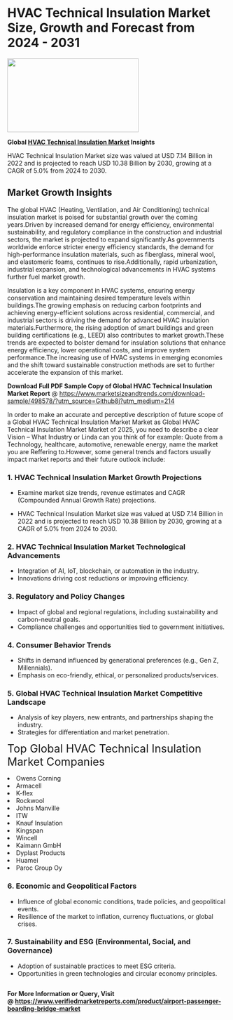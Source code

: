 <H1>HVAC Technical Insulation Market Size, Growth and Forecast from 2024 - 2031</H1><img class="aligncenter size-medium wp-image-584254" src="https://thirdeyenews.in/wp-content/uploads/2024/09/Global-Market-Research-300x168.jpeg" alt="" width="300" height="168" /><p><strong>Global&nbsp;<a href="https://www.marketsizeandtrends.com/download-sample/498578/?utm_source=Github8j?utm_medium=214">HVAC Technical Insulation Market</a> Insights</strong></p><p>HVAC Technical Insulation Market size was valued at USD 7.14 Billion in 2022 and is projected to reach USD 10.38 Billion by 2030, growing at a CAGR of 5.0% from 2024 to 2030.</p><p><h2>Market Growth Insights</h2> <p>The global HVAC (Heating, Ventilation, and Air Conditioning) technical insulation market is poised for substantial growth over the coming years.Driven by increased demand for energy efficiency, environmental sustainability, and regulatory compliance in the construction and industrial sectors, the market is projected to expand significantly.As governments worldwide enforce stricter energy efficiency standards, the demand for high-performance insulation materials, such as fiberglass, mineral wool, and elastomeric foams, continues to rise.Additionally, rapid urbanization, industrial expansion, and technological advancements in HVAC systems further fuel market growth.</p> <p>Insulation is a key component in HVAC systems, ensuring energy conservation and maintaining desired temperature levels within buildings.The growing emphasis on reducing carbon footprints and achieving energy-efficient solutions across residential, commercial, and industrial sectors is driving the demand for advanced HVAC insulation materials.Furthermore, the rising adoption of smart buildings and green building certifications (e.g., LEED) also contributes to market growth.These trends are expected to bolster demand for insulation solutions that enhance energy efficiency, lower operational costs, and improve system performance.The increasing use of HVAC systems in emerging economies and the shift toward sustainable construction methods are set to further accelerate the expansion of this market.</p> <p><span class=""><strong>Download Full PDF Sample Copy of Global HVAC Technical Insulation Market Report</strong> @ <a href="https://www.marketsizeandtrends.com/download-sample/498578/?utm_source=Github8j?utm_medium=214" target="_blank">https://www.marketsizeandtrends.com/download-sample/498578/?utm_source=Github8j?utm_medium=214</a></span></p><p>In order to make an accurate and perceptive description of future scope of a Global&nbsp;HVAC Technical Insulation Market Market as Global&nbsp;HVAC Technical Insulation Market Market of 2025, you need to describe a clear Vision &ndash; What Industry or Linda can you think of for example: Quote from a Technology, healthcare, automotive, renewable energy, name the market you are Reffering to.However, some general trends and factors usually impact market reports and their future outlook include:</p><h3>1.&nbsp;<strong>HVAC Technical Insulation Market Growth Projections</strong></h3><ul><li>Examine market size trends, revenue estimates and CAGR (Compounded Annual Growth Rate) projections.</li><li><p>HVAC Technical Insulation Market size was valued at USD 7.14 Billion in 2022 and is projected to reach USD 10.38 Billion by 2030, growing at a CAGR of 5.0% from 2024 to 2030.</p></li></ul><h3>2.&nbsp;<strong>HVAC Technical Insulation Market Technological Advancements</strong></h3><ul><li>Integration of AI, IoT, blockchain, or automation in the industry.</li><li>Innovations driving cost reductions or improving efficiency.</li></ul><h3>3.&nbsp;<strong>Regulatory and Policy Changes</strong></h3><ul><li>Impact of global and regional regulations, including sustainability and carbon-neutral goals.</li><li>Compliance challenges and opportunities tied to government initiatives.</li></ul><h3>4.&nbsp;<strong>Consumer Behavior Trends</strong></h3><ul><li>Shifts in demand influenced by generational preferences (e.g., Gen Z, Millennials).</li><li>Emphasis on eco-friendly, ethical, or personalized products/services.</li></ul><h3>5.&nbsp;<strong>Global HVAC Technical Insulation Market Competitive Landscape</strong></h3><ul><li>Analysis of key players, new entrants, and partnerships shaping the industry.</li><li>Strategies for differentiation and market penetration.</li></ul><p data-pm-slice="1 1 []"><span style="color: inherit; font-family: inherit; font-size: 25px;">Top Global HVAC Technical Insulation Market Companies</span></p><div class="" data-test-id=""><p><li>Owens Corning</li><li> Armacell</li><li> K-flex</li><li> Rockwool</li><li> Johns Manville</li><li> ITW</li><li> Knauf Insulation</li><li> Kingspan</li><li> Wincell</li><li> Kaimann GmbH</li><li> Dyplast Products</li><li> Huamei</li><li> Paroc Group Oy</li></p></div><h3>6.&nbsp;<strong>Economic and Geopolitical Factors</strong></h3><ul><li>Influence of global economic conditions, trade policies, and geopolitical events.</li><li>Resilience of the market to inflation, currency fluctuations, or global crises.</li></ul><h3>7.&nbsp;<strong>Sustainability and ESG (Environmental, Social, and Governance)</strong></h3><ul><li>Adoption of sustainable practices to meet ESG criteria.</li><li>Opportunities in green technologies and circular economy principles.</li></ul><h2><strong style="font-size: 14px;">For More Information or Query, Visit @&nbsp;</strong><a style="background-color: #ffffff; font-size: 14px;" href="https://www.marketsizeandtrends.com/report/hvac-technical-insulation-market/" target="_blank">https://www.verifiedmarketreports.com/product/airport-passenger-boarding-bridge-market</a></h2>